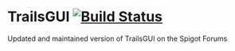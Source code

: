 # TrailsGUI [![Build Status](http://ci.sinndevelopment.com/job/TrailGUI/badge/icon)](http://ci.sinndevelopment.com/job/TrailGUI)
Updated and maintained version of TrailsGUI on the Spigot Forums
 
